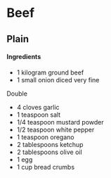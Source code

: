 # Beef

## Plain

#### Ingredients

* 1 kilogram ground beef
* 1 small onion diced very fine

Double
* 4 cloves garlic
* 1 teaspoon salt
* 1/4 teaspoon mustard powder
* 1/2 teaspoon white pepper
* 1 teaspoon oregano
* 2 tablespoons ketchup
* 2 tablespoons olive oil
* 1 egg
* 1 cup bread crumbs
